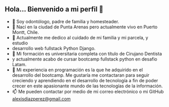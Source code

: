 ## Hola... Bienvenido a mi perfil 👋



- 🔭 Soy odontólogo, padre de familia y homesteader.
- 🌱 Nací en la ciudad de Punta Arenas pero actualmente vivo en Puerto Montt, Chile.
- 👯 Actualmente me dedico al cuidado de mi familia y mi parcela, y estudio
-   desarrollo web fullstack Python Django.
- 🤔 Mi formación es universitaria completa con título de Cirujano Dentista
-   y actualmente acabo de cursar bootcamp fullstack python en desafio Latam.
- 💬 Mi experiencia en programación es la que he adquirido en el desarrollo del bootcamp.
    Me gustaría me contactaran para seguir creciendo y aprendiendo en el desarrollo de
    tecnología a fin de poder crecer en este apasionante mundo de las tecnologías de la
    información.
- 📫 Me pueden contactar por medio de mi correo electrónico o mi GitHub
    alexisdiazperez@gmail.com

